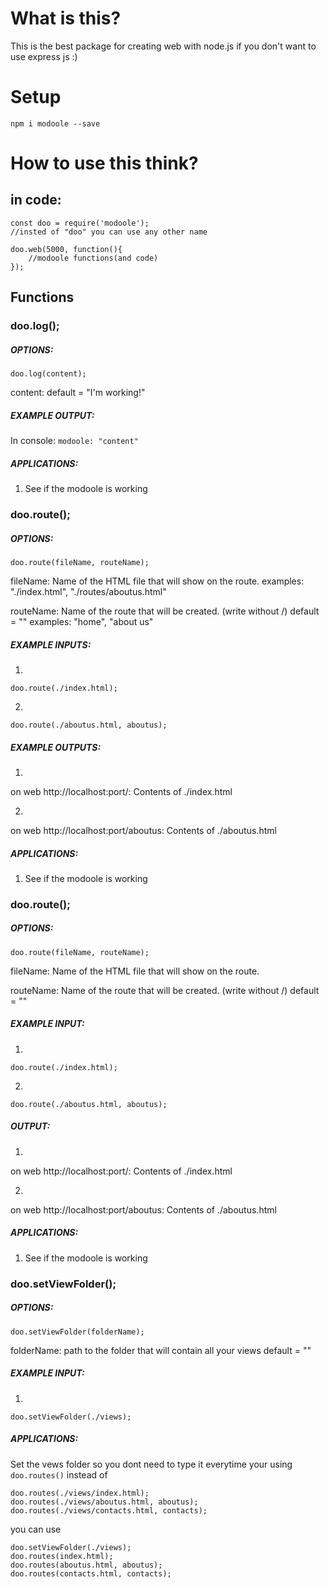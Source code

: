 # What is this?

This is the best package for creating web with node.js if you don't want to use express js :)

# Setup

`npm i modoole --save`

# How to use this think?

## in code:
```
const doo = require('modoole');
//insted of "doo" you can use any other name

doo.web(5000, function(){
    //modoole functions(and code)
});
```

## Functions

### doo.log();

##### OPTIONS:

`doo.log(content);`

content:
default = "I'm working!"

##### EXAMPLE OUTPUT:

In console:
`modoole: "content"`

##### APPLICATIONS:

1. See if the modoole is working

### doo.route();

##### OPTIONS:

`doo.route(fileName, routeName);`

fileName:
Name of the HTML file that will show on the route.
examples: "./index.html", "./routes/aboutus.html"

routeName:
Name of the route that will be created. (write without /)
default = ""
examples: "home", "about us"

##### EXAMPLE INPUTS:

1. 
```
doo.route(./index.html);
```
2. 
```
doo.route(./aboutus.html, aboutus);
```

##### EXAMPLE OUTPUTS:

1. 
on web http://localhost:port/:
    Contents of ./index.html

2. 
on web http://localhost:port/aboutus:
    Contents of ./aboutus.html

##### APPLICATIONS:

1. See if the modoole is working

### doo.route();

##### OPTIONS:

`doo.route(fileName, routeName);`

fileName:
Name of the HTML file that will show on the route.

routeName:
Name of the route that will be created. (write without /)
default = ""

##### EXAMPLE INPUT:

1. 
```
doo.route(./index.html);
```
2. 
```
doo.route(./aboutus.html, aboutus);
```

##### OUTPUT:

1. 
on web http://localhost:port/:
    Contents of ./index.html

2. 
on web http://localhost:port/aboutus:
    Contents of ./aboutus.html

##### APPLICATIONS:

1. See if the modoole is working

### doo.setViewFolder();

##### OPTIONS:

`doo.setViewFolder(folderName);`

folderName:
path to the folder that will contain all your views
default = ""

##### EXAMPLE INPUT:

1. 
```
doo.setViewFolder(./views);
```

##### APPLICATIONS:

Set the vews folder so you dont need to type it everytime your using `doo.routes()`
instead of 
```
doo.routes(./views/index.html);
doo.routes(./views/aboutus.html, aboutus);
doo.routes(./views/contacts.html, contacts);
``` 
you can use 
```
doo.setViewFolder(./views);
doo.routes(index.html);
doo.routes(aboutus.html, aboutus);
doo.routes(contacts.html, contacts);
```
